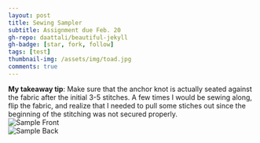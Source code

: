 ```yaml
---
layout: post
title: Sewing Sampler
subtitle: Assignment due Feb. 20
gh-repo: daattali/beautiful-jekyll
gh-badge: [star, fork, follow]
tags: [test]
thumbnail-img: /assets/img/toad.jpg
comments: true
---
```


**My takeaway tip**: Make sure that the anchor knot is actually seated against the fabric after the initial 3-5 stitches. A few times I would be sewing along, flip the fabric, and realize that I needed to pull some stiches out since the beginning of the stitching was not secured properly.  
![Sample Front](https://darrendywang.github.io/assets/img/stitchPracticeFront.jpg)  
![Sample Back](https://darrendywang.github.io/assets/img/stitchPracticeBack.jpg)
